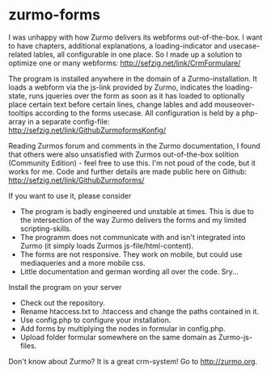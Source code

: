 zurmo-forms
===========

I was unhappy with how Zurmo delivers its webforms out-of-the-box. I want to have chapters, additional explanations, a loading-indicator and usecase-related lables, all configurable in one place. So I made up a solution to optimize one or many webforms: 
http://sefzig.net/link/CrmFormulare/ 

The program is installed anywhere in the domain of a Zurmo-installation. It loads a webform via the js-link provided by Zurmo, indicates the loading-state, runs jqueries over the form as soon as it has loaded to optionally place certain text before certain lines, change lables and add mouseover-tooltips according to the forms usecase. All configuration is held by a php-array in a separate config-file: 
http://sefzig.net/link/GithubZurmoformsKonfig/ 

Reading Zurmos forum and comments in the Zurmo documentation, I found that others were also unsatisfied with Zurmos out-of-the-box solition (Community Edition) - feel free to use this. I'm not poud of the code, but it works for me. Code and further details are made public here on Github: 
http://sefzig.net/link/GithubZurmoforms/ 

If you want to use it, please consider
* The program is badly engineered und unstable at times. This is due to the intersection of the way Zurmo delivers the forms and my limited scripting-skills.
* The programm does not communicate with and isn't integrated into Zurmo (it simply loads Zurmos js-file/html-content). 
* The forms are not responsive. They work on mobile, but could use mediaqueries and a more mobile css.
* Little documentation and german wording all over the code. Sry...

Install the program on your server
* Check out the repository.
* Rename htaccess.txt to .htaccess and change the paths contained in it.
* Use config.php to configure your installation.
* Add forms by multiplying the nodes in formular in config.php.
* Upload folder formular somewhere on the same domain as Zurmo-js-files.

Don't know about Zurmo? 
It is a great crm-system!
Go to http://zurmo.org.
